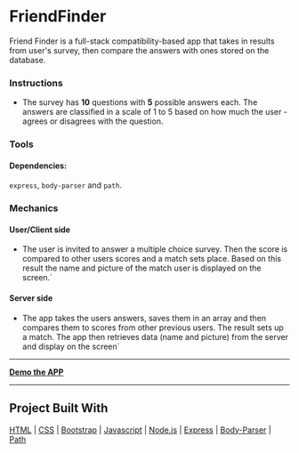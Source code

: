 # FriendFinder
Friend Finder is a full-stack compatibility-based app that takes in results from user's survey, then compare the answers with ones stored on the database.

### Instructions
- The survey has __10__ questions with __5__ possible answers each. The answers are classified in a scale of 1 to 5 based on how much the user - agrees or disagrees with the question.

### Tools
#### Dependencies:
`express`, `body-parser` and `path`.

### Mechanics
#### User/Client side
- The user is invited to answer a multiple choice survey. Then the score is compared to other users scores and a match sets place. Based on this result the name and picture of the match user is displayed on the screen.`

#### Server side
- The app takes the users answers, saves them in an array and then compares them to scores from other previous users. The result sets up a match. The app then retrieves data (name and picture) from the server and display on the screen`

- - - 
**[Demo the APP](https://nameless-shelf-35941.herokuapp.com/)**
- - - 
## Project Built With
[HTML](https://html.com) | [CSS](https://developer.mozilla.org/en-US/docs/Web/CSS) | [Bootstrap](https://getbootstrap.com) | [Javascript](https://www.javascript.com/) | [Node.js](https://www.nodejs.org/) | [Express](https://expressjs.com/) | [Body-Parser](https://www.npmjs.com/package/body-parser) | [Path](https://www.npmjs.com/package/path)
